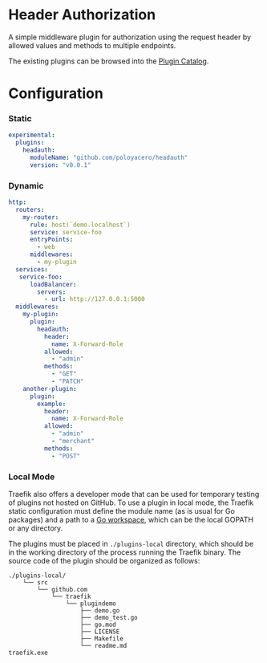 # Header Authorization
A simple middleware plugin for authorization using the request header by allowed values and methods to multiple endpoints.

The existing plugins can be browsed into the [Plugin Catalog](https://plugins.traefik.io).

# Configuration

### Static

```yaml
experimental:
  plugins:
    headauth:
      moduleName: "github.com/poloyacero/headauth"
      version: "v0.0.1"
```

### Dynamic

```yaml
http:
  routers:
    my-router:
      rule: host(`demo.localhost`)
      service: service-foo
      entryPoints:
        - web
      middlewares:
        - my-plugin
  services:
   service-foo:
      loadBalancer:
        servers:
          - url: http://127.0.0.1:5000
  middlewares:
    my-plugin:
      plugin:
        headauth:
          header:
            name: X-Forward-Role
          allowed:
            - "admin"
          methods:
            - "GET"
            - "PATCH"
    another-plugin:
      plugin:
        example:
          header:
            name: X-Forward-Role
          allowed:
            - "admin"
            - "merchant"
          methods:
            - "POST"
```

### Local Mode

Traefik also offers a developer mode that can be used for temporary testing of plugins not hosted on GitHub.
To use a plugin in local mode, the Traefik static configuration must define the module name (as is usual for Go packages) and a path to a [Go workspace](https://golang.org/doc/gopath_code.html#Workspaces), which can be the local GOPATH or any directory.

The plugins must be placed in `./plugins-local` directory,
which should be in the working directory of the process running the Traefik binary.
The source code of the plugin should be organized as follows:

```
./plugins-local/
    └── src
        └── github.com
            └── traefik
                └── plugindemo
                    ├── demo.go
                    ├── demo_test.go
                    ├── go.mod
                    ├── LICENSE
                    ├── Makefile
                    └── readme.md
traefik.exe
```
